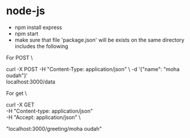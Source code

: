 # node-js

- npm install express 
- npm start 
- make sure that file 'package.json' will be exists on the same directory includes the following 

For POST \ 

curl -X POST -H "Content-Type: application/json" \ 
    -d '{"name": "moha oudah"}' \
    localhost:3000/data 

For get \

curl -X GET \
  -H "Content-type: application/json" \
  -H "Accept: application/json" \
 
  "localhost:3000/greeting/moha oudah"

